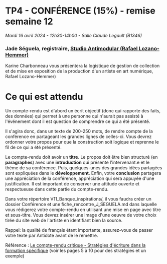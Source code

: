# TP4 - CONFÉRENCE (15%) - remise semaine 12

*Mardi 16 avril 2024 - 12h30-14h00 - Salle Claude Legault (B1346)*

### Jade Séguela, registraire, [Studio Antimodular (Rafael Lozano-Hemmer)](https://www.lozano-hemmer.com/)

Karine Charbonneau vous présentera la logistique de gestion de collection et de mise en exposition de la production d'un artiste en art numérique, Rafael Lozano-Hemmer)

# Ce qui est attendu 
Un compte-rendu est d'abord un écrit objectif (donc qui rapporte des faits, des données) qui permet à une personne qui n'aurait pas assisté à l'événement dont il est question de comprendre ce qui a été présenté. 

Il s'agira donc, dans un texte de 200-250 mots, de rendre compte de la conférence en partageant les grandes lignes de celles-ci. Vous devrez ordonner votre propos pour que la construction soit logique et reprenne le fil de ce qui a été présenté. 

Le compte-rendu doit avoir un **titre**. Le propos doit être bien structuré (en **paragraphes**) avec une **introduction** qui présente l'intervenant.e et le thème de sa conférence. Puis, quelques-unes des grandes idées partagées sont expliquées dans le **développement**. Enfin, votre **conclusion** partagera une appréciation de la conférence, appréciation qui sera appuyée d'une justification. Il est important de conserver une attitude ouverte et respectueuse dans cette partie du compte-rendu. 

Dans votre répertoire V11_Banque_inspirations/, il vous faudra créer un dossier Conférence et une fiche_rencontre_J_SEGUELA.md  dans laquelle vous rédigerez votre compte-rendu en utilisant une mise en page avec titre et sous-titre.  Vous devrez insérer une image d'une oeuvre de votre choix tirée du site web de l'artiste en identifiant bien la source.

Rappel: la qualité de français étant importante, assurez-vous de passer votre texte par Antidote avant de le remettre.

Référence : [Le compte-rendu critique - Stratégies d'écriture dans la formation spécifique](https://ameliofrancais.ccdmd.qc.ca/storage/amelioration-du-francais/ressources/1696430972-Genres_Genres_02lecompterenducritique_V2.pdf)  (voir les pages 5 à 10 pour des stratégies et un exemple)
